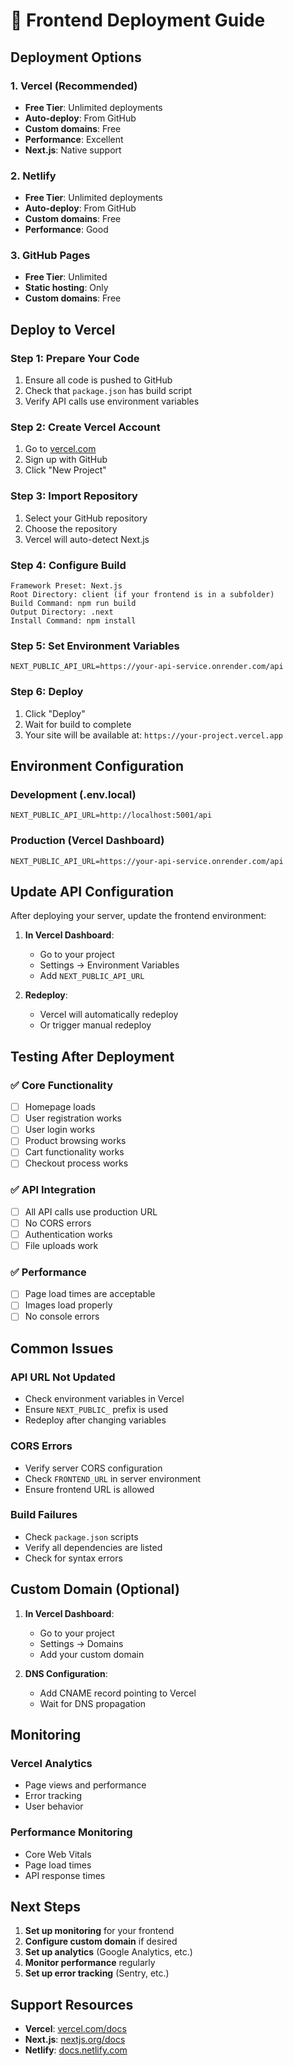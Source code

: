 # 🎨 Frontend Deployment Guide

## **Deployment Options**

### **1. Vercel (Recommended)**
- **Free Tier**: Unlimited deployments
- **Auto-deploy**: From GitHub
- **Custom domains**: Free
- **Performance**: Excellent
- **Next.js**: Native support

### **2. Netlify**
- **Free Tier**: Unlimited deployments
- **Auto-deploy**: From GitHub
- **Custom domains**: Free
- **Performance**: Good

### **3. GitHub Pages**
- **Free Tier**: Unlimited
- **Static hosting**: Only
- **Custom domains**: Free

## **Deploy to Vercel**

### **Step 1: Prepare Your Code**
1. Ensure all code is pushed to GitHub
2. Check that `package.json` has build script
3. Verify API calls use environment variables

### **Step 2: Create Vercel Account**
1. Go to [vercel.com](https://vercel.com)
2. Sign up with GitHub
3. Click "New Project"

### **Step 3: Import Repository**
1. Select your GitHub repository
2. Choose the repository
3. Vercel will auto-detect Next.js

### **Step 4: Configure Build**
```
Framework Preset: Next.js
Root Directory: client (if your frontend is in a subfolder)
Build Command: npm run build
Output Directory: .next
Install Command: npm install
```

### **Step 5: Set Environment Variables**
```
NEXT_PUBLIC_API_URL=https://your-api-service.onrender.com/api
```

### **Step 6: Deploy**
1. Click "Deploy"
2. Wait for build to complete
3. Your site will be available at: `https://your-project.vercel.app`

## **Environment Configuration**

### **Development (.env.local)**
```env
NEXT_PUBLIC_API_URL=http://localhost:5001/api
```

### **Production (Vercel Dashboard)**
```env
NEXT_PUBLIC_API_URL=https://your-api-service.onrender.com/api
```

## **Update API Configuration**

After deploying your server, update the frontend environment:

1. **In Vercel Dashboard**:
   - Go to your project
   - Settings → Environment Variables
   - Add `NEXT_PUBLIC_API_URL`

2. **Redeploy**:
   - Vercel will automatically redeploy
   - Or trigger manual redeploy

## **Testing After Deployment**

### ✅ **Core Functionality**
- [ ] Homepage loads
- [ ] User registration works
- [ ] User login works
- [ ] Product browsing works
- [ ] Cart functionality works
- [ ] Checkout process works

### ✅ **API Integration**
- [ ] All API calls use production URL
- [ ] No CORS errors
- [ ] Authentication works
- [ ] File uploads work

### ✅ **Performance**
- [ ] Page load times are acceptable
- [ ] Images load properly
- [ ] No console errors

## **Common Issues**

### **API URL Not Updated**
- Check environment variables in Vercel
- Ensure `NEXT_PUBLIC_` prefix is used
- Redeploy after changing variables

### **CORS Errors**
- Verify server CORS configuration
- Check `FRONTEND_URL` in server environment
- Ensure frontend URL is allowed

### **Build Failures**
- Check `package.json` scripts
- Verify all dependencies are listed
- Check for syntax errors

## **Custom Domain (Optional)**

1. **In Vercel Dashboard**:
   - Go to your project
   - Settings → Domains
   - Add your custom domain

2. **DNS Configuration**:
   - Add CNAME record pointing to Vercel
   - Wait for DNS propagation

## **Monitoring**

### **Vercel Analytics**
- Page views and performance
- Error tracking
- User behavior

### **Performance Monitoring**
- Core Web Vitals
- Page load times
- API response times

## **Next Steps**

1. **Set up monitoring** for your frontend
2. **Configure custom domain** if desired
3. **Set up analytics** (Google Analytics, etc.)
4. **Monitor performance** regularly
5. **Set up error tracking** (Sentry, etc.)

## **Support Resources**

- **Vercel**: [vercel.com/docs](https://vercel.com/docs)
- **Next.js**: [nextjs.org/docs](https://nextjs.org/docs)
- **Netlify**: [docs.netlify.com](https://docs.netlify.com)
